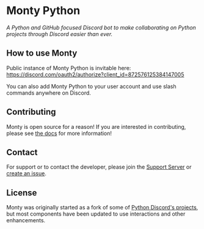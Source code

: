 # Monty Python

_A Python and GitHub focused Discord bot to make collaborating on Python
projects through Discord easier than ever._

## How to use Monty

Public instance of Monty Python is invitable here:
<https://discord.com/oauth2/authorize?client_id=872576125384147005>

You can also add Monty Python to your user account and use slash commands
anywhere on Discord.

## Contributing

Monty is open source for a reason! If you are interested in contributing, please
see [the docs](https://monty.arielle.codes/en/latest/contributing/) for more
information!

## Contact

For support or to contact the developer, please join the
[Support Server](https://discord.gg/mPscM4FjWB) or
[create an issue](https://github.com/onerandomusername/monty-python/issues/new/choose).

## License

Monty was originally started as a fork of some of
[Python Discord's projects](https://www.pythondiscord.com/pages/guides/pydis-guides/contributing/),
but most components have been updated to use interactions and other
enhancements.
